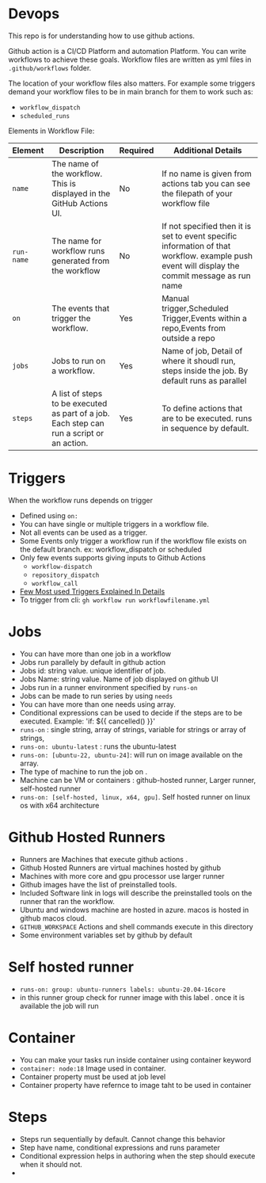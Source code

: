 # Devops
This repo is for understanding how to use github actions.

Github action is a CI/CD Platform and automation Platform. You can write workflows to achieve these goals. Workflow files are written as yml files in `.github/workflows` folder. 

The location of your workflow files also matters. For example some triggers demand your workflow files to be in main branch for them to work such as: 
- `workflow_dispatch`
- `scheduled_runs`

Elements in Workflow File:

| Element | Description | Required | Additional Details |
|---------|-------------| ------| -----|
| `name`  | The name of the workflow. This is displayed in the GitHub Actions UI. | No | If no name is given from actions tab you can see the filepath of your workflow file|
| `run-name`  | The name for workflow runs generated from the workflow | No | If not specified then it is set to event specific information of that workflow. example push event will display the commit message as run name|
| `on`    | The events that trigger the workflow. | Yes | Manual trigger,Scheduled Trigger,Events within a repo,Events from outside a repo
| `jobs`  |Jobs to run on a workflow. |Yes| Name of job, Detail of where it shoudl run, steps inside the job. By default runs as parallel
| `steps` | A list of steps to be executed as part of a job. Each step can run a script or an action. |Yes|To define actions that are to be executed. runs in sequence by default.

# Triggers

When the workflow runs depends on trigger
- Defined using `on: `
- You can have single or multiple triggers in a workflow file.
- Not all events can be used as a trigger.
- Some Events only trigger a workflow run if the workflow file exists on the default branch.
 ex: workflow_dispatch or scheduled
- Only few events supports giving inputs to Github Actions
  - `workflow-dispatch`
  - `repository_dispatch`
  - `workflow_call`
- [Few Most used Triggers Explained In Details](.github/workflows/triggers_in_detail.yml)
- To trigger from cli: `gh workflow run workflowfilename.yml`


# Jobs
- You can have more than one job in a workflow
- Jobs run parallely by default in github action
- Jobs id: string value. unique identifier of job.
- Jobs Name: string value. Name of job displayed on github UI
- Jobs run in a runner environment specified by `runs-on`
- Jobs can be made to run series by using `needs`
- You can have more than one needs using array.
- Conditional expressions can be used to decide if the steps are to be executed. Example: 'if: ${{ cancelled() }}'
- `runs-on` : single string, array of strings, variable for strings or array of strings,
- `runs-on: ubuntu-latest` : runs the ubuntu-latest
- `runs-on: [ubuntu-22, ubuntu-24]`: will run on image available on the array.
- The type of machine to run the job on .
- Machine can be VM or containers : github-hosted runner, Larger runner, self-hosted runner
- `runs-on: [self-hosted, linux, x64, gpu]`. Self hosted runner on linux os with x64 architecture


# Github Hosted Runners

- Runners are Machines that execute github actions .
- Github Hosted Runners are virtual machines hosted by github
- Machines with more core and gpu processor use larger runner
- Github images have the list of preinstalled tools.
- Included Software link in logs will describe the preinstalled tools on the runner that ran the workflow.
- Ubuntu and windows machine are hosted in azure. macos is hosted in github macos cloud.
- `GITHUB_WORKSPACE` Actions and shell commands execute in this directory
- Some environment variables set by github by default


# Self hosted runner

- `runs-on:
      group: ubuntu-runners
      labels: ubuntu-20.04-16core`
- in this runner group check for runner image with this label . once it is available the job will run

# Container 
- You can make your tasks run inside container using container keyword
- `container: node:18` Image used in container.
- Container property must be used at job level
- Container property have refernce to image taht to be used in container


# Steps

- Steps run sequentially by default. Cannot change this behavior
- Step have name, conditional expressions and runs parameter
- Conditional expression helps in authoring when the step should execute when it should not.
- 